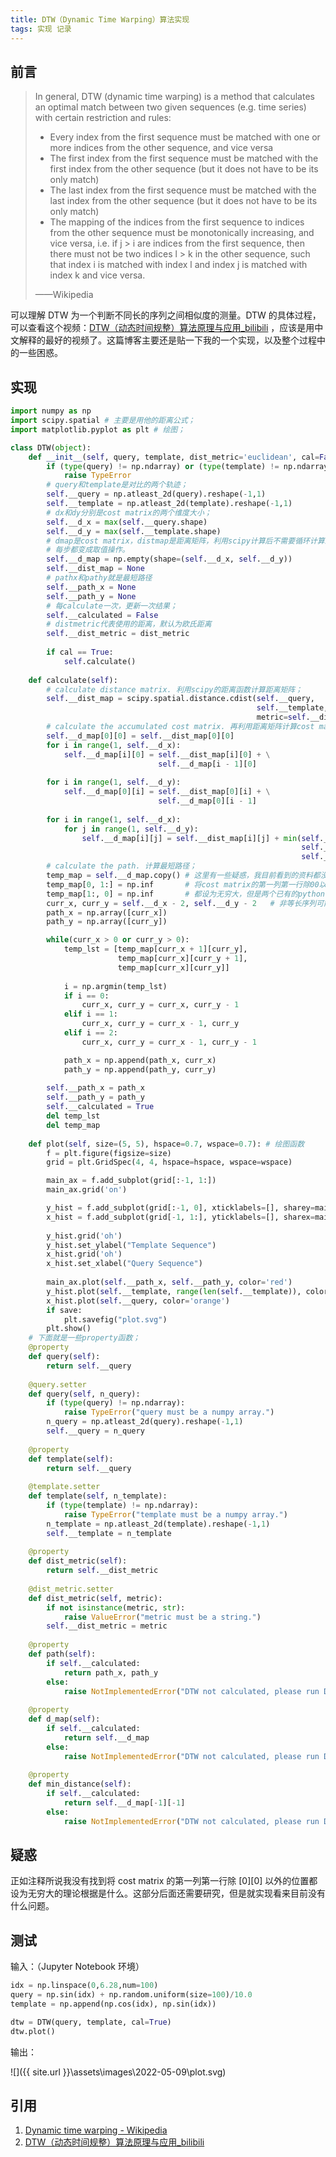 ```yaml
---
title: DTW（Dynamic Time Warping）算法实现
tags: 实现 记录
---
```


## 前言

> In general, DTW (dynamic time warping) is a method that calculates an optimal match between two given sequences (e.g. time series) with certain restriction and rules:
>
> - Every index from the first sequence must be matched with one or more indices from the other sequence, and vice versa
> - The first index from the first sequence must be matched with the first index from the other sequence (but it does not have to be its only match)
> - The last index from the first sequence must be matched with the last index from the other sequence (but it does not have to be its only match)
> - The mapping of the indices from the first sequence to indices from the other sequence must be monotonically increasing, and vice versa, i.e. if j > i are indices from the first sequence, then there must not be two indices l > k in the other sequence, such that index i is matched with index l and index j is matched with index k and vice versa.
>
> ——Wikipedia

可以理解 DTW 为一个判断不同长的序列之间相似度的测量。DTW 的具体过程，可以查看这个视频：[DTW（动态时间规整）算法原理与应用_bilibili](https://www.bilibili.com/video/BV12r4y1A7mT?share_source=copy_web) ，应该是用中文解释的最好的视频了。这篇博客主要还是贴一下我的一个实现，以及整个过程中的一些困惑。

## 实现

```python
import numpy as np
import scipy.spatial # 主要是用他的距离公式；
import matplotlib.pyplot as plt # 绘图；

class DTW(object):
    def __init__(self, query, template, dist_metric='euclidean', cal=False): 
        if (type(query) != np.ndarray) or (type(template) != np.ndarray):
            raise TypeError
        # query和template是对比的两个轨迹；
        self.__query = np.atleast_2d(query).reshape(-1,1)
        self.__template = np.atleast_2d(template).reshape(-1,1)
        # dx和dy分别是cost matrix的两个维度大小；
        self.__d_x = max(self.__query.shape)
        self.__d_y = max(self.__template.shape)
        # dmap是cost matrix，distmap是距离矩阵，利用scipy计算后不需要循环计算距离，
        # 每步都变成取值操作。
        self.__d_map = np.empty(shape=(self.__d_x, self.__d_y))
        self.__dist_map = None
        # pathx和pathy就是最短路径
        self.__path_x = None
        self.__path_y = None
        # 每calculate一次，更新一次结果；
        self.__calculated = False
        # distmetric代表使用的距离，默认为欧氏距离
        self.__dist_metric = dist_metric
        
        if cal == True:
            self.calculate()
    
    def calculate(self):
        # calculate distance matrix. 利用scipy的距离函数计算距离矩阵；
        self.__dist_map = scipy.spatial.distance.cdist(self.__query, 
                                                       self.__template, 
                                                       metric=self.__dist_metric)
        # calculate the accumulated cost matrix. 再利用距离矩阵计算cost matrix；
        self.__d_map[0][0] = self.__dist_map[0][0]
        for i in range(1, self.__d_x):
            self.__d_map[i][0] = self.__dist_map[i][0] + \
                                 self.__d_map[i - 1][0]
        
        for i in range(1, self.__d_y):
            self.__d_map[0][i] = self.__dist_map[0][i] + \
                                 self.__d_map[0][i - 1]
            
        for i in range(1, self.__d_x):
            for j in range(1, self.__d_y):
                self.__d_map[i][j] = self.__dist_map[i][j] + min(self.__d_map[i - 1][j],
                                                                 self.__d_map[i][j - 1],
                                                                 self.__d_map[i - 1, j - 1])
        # calculate the path. 计算最短路径；
        temp_map = self.__d_map.copy() # 这里有一些疑惑，我目前看到的资料都没有说明
        temp_map[0, 1:] = np.inf       # 将cost matrix的第一列第一行除00以外的位置
        temp_map[1:, 0] = np.inf       # 都设为无穷大，但是两个已有的python包都是这么做的。而且没有这一步的话
        curr_x, curr_y = self.__d_x - 2, self.__d_y - 2   # 非等长序列可能找不到最短路径。
        path_x = np.array([curr_x])
        path_y = np.array([curr_y])

        while(curr_x > 0 or curr_y > 0):
            temp_lst = [temp_map[curr_x + 1][curr_y],
                        temp_map[curr_x][curr_y + 1],
                        temp_map[curr_x][curr_y]]
            
            i = np.argmin(temp_lst)
            if i == 0:
                curr_x, curr_y = curr_x, curr_y - 1
            elif i == 1:
                curr_x, curr_y = curr_x - 1, curr_y
            elif i == 2:
                curr_x, curr_y = curr_x - 1, curr_y - 1

            path_x = np.append(path_x, curr_x)
            path_y = np.append(path_y, curr_y)
        
        self.__path_x = path_x
        self.__path_y = path_y
        self.__calculated = True
        del temp_lst
        del temp_map
    
    def plot(self, size=(5, 5), hspace=0.7, wspace=0.7): # 绘图函数
        f = plt.figure(figsize=size)
        grid = plt.GridSpec(4, 4, hspace=hspace, wspace=wspace)

        main_ax = f.add_subplot(grid[:-1, 1:])
        main_ax.grid('on')

        y_hist = f.add_subplot(grid[:-1, 0], xticklabels=[], sharey=main_ax)
        x_hist = f.add_subplot(grid[-1, 1:], yticklabels=[], sharex=main_ax)
        
        y_hist.grid('oh')
        y_hist.set_ylabel("Template Sequence")
        x_hist.grid('oh')
        x_hist.set_xlabel("Query Sequence")
        
        main_ax.plot(self.__path_x, self.__path_y, color='red')
        y_hist.plot(self.__template, range(len(self.__template)), color='orange')
        x_hist.plot(self.__query, color='orange')
        if save:
            plt.savefig("plot.svg")
        plt.show()
    # 下面就是一些property函数；
    @property
    def query(self):
        return self.__query
    
    @query.setter
    def query(self, n_query):
        if (type(query) != np.ndarray):
            raise TypeError("query must be a numpy array.")
        n_query = np.atleast_2d(query).reshape(-1,1)
        self.__query = n_query
            
    @property
    def template(self):
        return self.__query
    
    @template.setter
    def template(self, n_template):
        if (type(template) != np.ndarray):
            raise TypeError("template must be a numpy array.")
        n_template = np.atleast_2d(template).reshape(-1,1)
        self.__template = n_template
    
    @property
    def dist_metric(self):
        return self.__dist_metric
    
    @dist_metric.setter
    def dist_metric(self, metric):
        if not isinstance(metric, str):
            raise ValueError("metric must be a string.")
        self.__dist_metric = metric
    
    @property
    def path(self):
        if self.__calculated:
            return path_x, path_y
        else:
            raise NotImplementedError("DTW not calculated, please run DTW.calculate() first.")
            
    @property
    def d_map(self):
        if self.__calculated:
            return self.__d_map
        else:
            raise NotImplementedError("DTW not calculated, please run DTW.calculate() first.")
    
    @property
    def min_distance(self):
        if self.__calculated:
            return self.__d_map[-1][-1]
        else:
            raise NotImplementedError("DTW not calculated, please run DTW.calculate() first.")
```

## 疑惑

正如注释所说我没有找到将 cost matrix 的第一列第一行除 $[0][0]$ 以外的位置都设为无穷大的理论根据是什么。这部分后面还需要研究，但是就实现看来目前没有什么问题。

## 测试

输入：（Jupyter Notebook 环境）

```python
idx = np.linspace(0,6.28,num=100)
query = np.sin(idx) + np.random.uniform(size=100)/10.0
template = np.append(np.cos(idx), np.sin(idx))

dtw = DTW(query, template, cal=True)
dtw.plot()
```

输出：

![]({{ site.url }}\assets\images\2022-05-09\plot.svg)

## 引用

1. [Dynamic time warping - Wikipedia](https://en.wikipedia.org/wiki/Dynamic_time_warping)
2. [DTW（动态时间规整）算法原理与应用_bilibili](https://www.bilibili.com/video/BV12r4y1A7mT?share_source=copy_web)